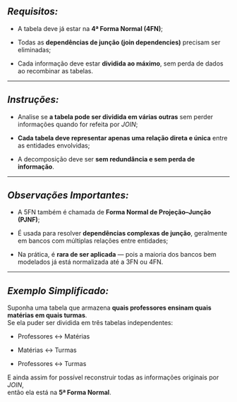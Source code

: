 ## _**Requisitos:**_

- A tabela deve já estar na **4ª Forma Normal (4FN)**;
    
- Todas as **dependências de junção (join dependencies)** precisam ser eliminadas;
    
- Cada informação deve estar **dividida ao máximo**, sem perda de dados ao recombinar as tabelas.
    

---

## _**Instruções:**_

- Analise se **a tabela pode ser dividida em várias outras** sem perder informações quando for refeita por _JOIN_;
    
- **Cada tabela deve representar apenas uma relação direta e única** entre as entidades envolvidas;
    
- A decomposição deve ser **sem redundância e sem perda de informação**.
    

---

## _**Observações Importantes:**_

- A 5FN também é chamada de **Forma Normal de Projeção–Junção (PJNF)**;
    
- É usada para resolver **dependências complexas de junção**, geralmente em bancos com múltiplas relações entre entidades;
    
- Na prática, é **rara de ser aplicada** — pois a maioria dos bancos bem modelados já está normalizada até a 3FN ou 4FN.
    

---

## _**Exemplo Simplificado:**_

Suponha uma tabela que armazena **quais professores ensinam quais matérias em quais turmas**.  
Se ela puder ser dividida em três tabelas independentes:

- Professores ↔ Matérias
    
- Matérias ↔ Turmas
    
- Professores ↔ Turmas
    

E ainda assim for possível reconstruir todas as informações originais por _JOIN_,  
então ela está na **5ª Forma Normal**.